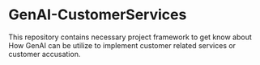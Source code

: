 # GenAI-CustomerServices
This repository contains necessary project framework to get know about How GenAI can be utilize to implement customer related services or customer accusation.
